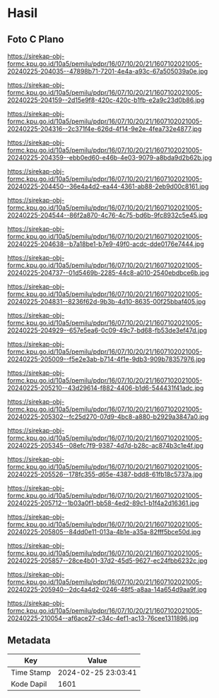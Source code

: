 # Hasil

## Foto C Plano

https://sirekap-obj-formc.kpu.go.id/10a5/pemilu/pdpr/16/07/10/20/21/1607102021005-20240225-204035--47898b71-7201-4e4a-a93c-67a505039a0e.jpg

https://sirekap-obj-formc.kpu.go.id/10a5/pemilu/pdpr/16/07/10/20/21/1607102021005-20240225-204159--2d15e9f8-420c-420c-b1fb-e2a9c23d0b86.jpg

https://sirekap-obj-formc.kpu.go.id/10a5/pemilu/pdpr/16/07/10/20/21/1607102021005-20240225-204316--2c371f4e-626d-4f14-9e2e-4fea732e4877.jpg

https://sirekap-obj-formc.kpu.go.id/10a5/pemilu/pdpr/16/07/10/20/21/1607102021005-20240225-204359--ebb0ed60-e46b-4e03-9079-a8bda9d2b62b.jpg

https://sirekap-obj-formc.kpu.go.id/10a5/pemilu/pdpr/16/07/10/20/21/1607102021005-20240225-204450--36e4a4d2-ea44-4361-ab88-2eb9d00c8161.jpg

https://sirekap-obj-formc.kpu.go.id/10a5/pemilu/pdpr/16/07/10/20/21/1607102021005-20240225-204544--86f2a870-4c76-4c75-bd6b-9fc8932c5e45.jpg

https://sirekap-obj-formc.kpu.go.id/10a5/pemilu/pdpr/16/07/10/20/21/1607102021005-20240225-204638--b7a18be1-b7e9-49f0-acdc-dde0176e7444.jpg

https://sirekap-obj-formc.kpu.go.id/10a5/pemilu/pdpr/16/07/10/20/21/1607102021005-20240225-204737--01d5469b-2285-44c8-a010-2540ebdbce6b.jpg

https://sirekap-obj-formc.kpu.go.id/10a5/pemilu/pdpr/16/07/10/20/21/1607102021005-20240225-204831--8236f62d-9b3b-4d10-8635-00f25bbaf405.jpg

https://sirekap-obj-formc.kpu.go.id/10a5/pemilu/pdpr/16/07/10/20/21/1607102021005-20240225-204929--657e5ea6-0c09-49c7-bd68-fb53de3ef47d.jpg

https://sirekap-obj-formc.kpu.go.id/10a5/pemilu/pdpr/16/07/10/20/21/1607102021005-20240225-205009--f5e2e3ab-b714-4f1e-9db3-909b78357976.jpg

https://sirekap-obj-formc.kpu.go.id/10a5/pemilu/pdpr/16/07/10/20/21/1607102021005-20240225-205210--43d29614-f882-4406-b1d6-544431f41adc.jpg

https://sirekap-obj-formc.kpu.go.id/10a5/pemilu/pdpr/16/07/10/20/21/1607102021005-20240225-205302--fc25d270-07d9-4bc8-a880-b2929a3847a0.jpg

https://sirekap-obj-formc.kpu.go.id/10a5/pemilu/pdpr/16/07/10/20/21/1607102021005-20240225-205345--08efc7f9-9387-4d7d-b28c-ac874b3c1e4f.jpg

https://sirekap-obj-formc.kpu.go.id/10a5/pemilu/pdpr/16/07/10/20/21/1607102021005-20240225-205526--178fc355-d65e-4387-bdd8-61fb18c5737a.jpg

https://sirekap-obj-formc.kpu.go.id/10a5/pemilu/pdpr/16/07/10/20/21/1607102021005-20240225-205712--1b03a0f1-bb58-4ed2-89c1-b1f4a2d16361.jpg

https://sirekap-obj-formc.kpu.go.id/10a5/pemilu/pdpr/16/07/10/20/21/1607102021005-20240225-205805--84dd0e11-013a-4b1e-a35a-82fff5bce50d.jpg

https://sirekap-obj-formc.kpu.go.id/10a5/pemilu/pdpr/16/07/10/20/21/1607102021005-20240225-205857--28ce4b01-37d2-45d5-9627-ec24fbb6232c.jpg

https://sirekap-obj-formc.kpu.go.id/10a5/pemilu/pdpr/16/07/10/20/21/1607102021005-20240225-205940--2dc4a4d2-0246-48f5-a8aa-14a654d9aa9f.jpg

https://sirekap-obj-formc.kpu.go.id/10a5/pemilu/pdpr/16/07/10/20/21/1607102021005-20240225-210054--af6ace27-c34c-4ef1-ac13-76cee1311896.jpg


## Metadata

| Key        | Value               |
| ---------- | ------------------- |
| Time Stamp | 2024-02-25 23:03:41 |
| Kode Dapil | 1601                |



